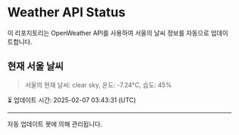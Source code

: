 
# Weather API Status

이 리포지토리는 OpenWeather API를 사용하여 서울의 날씨 정보를 자동으로 업데이트합니다.

## 현재 서울 날씨
> 서울의 현재 날씨: clear sky, 온도: -7.24°C, 습도: 45%

⏳ 업데이트 시간: 2025-02-07 03:43:31 (UTC)

---
자동 업데이트 봇에 의해 관리됩니다.
